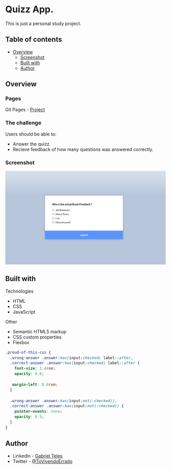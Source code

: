 # Quizz App.

This is just a personal study project.

## Table of contents

- [Overview](#overview)
  - [Screenshot](#screenshot)
  - [Built with](#built-with)
  - [Author](#author)

## Overview

### Pages

Git Pages - [Project](https://gabrielfteles.github.io/QuizzApp/)

### The challenge

Users should be able to:

- Answer the quizz.
- Recieve feedback of how many questions was answered correctly.

### Screenshot

![](./screenshot.png)

## Built with

Technologies

- HTML
- CSS
- JavaScript

Other

- Semantic HTML5 markup
- CSS custom properties
- Flexbox

```css
.proud-of-this-css {
  .wrong-answer .answer:has(input:checked) label::after,
  .correct-answer .answer:has(input:checked) label::after {
    font-size: 1.4rem;
    opacity: 0.6;

   margin-left: 0.6rem;
  }

  .wrong-answer .answer:has(input:not(:checked)),
  .correct-answer .answer:has(input:not(:checked)) {
    pointer-events: none;
    opacity: 0.5;
  }
}
```

## Author

- Linkedin - [Gabriel Teles](https://www.linkedin.com/in/gabriel-teles-b28709234/)
- Twitter - [@ToVivendoErrado](https://www.twitter.com/ToVivendoErrado)
